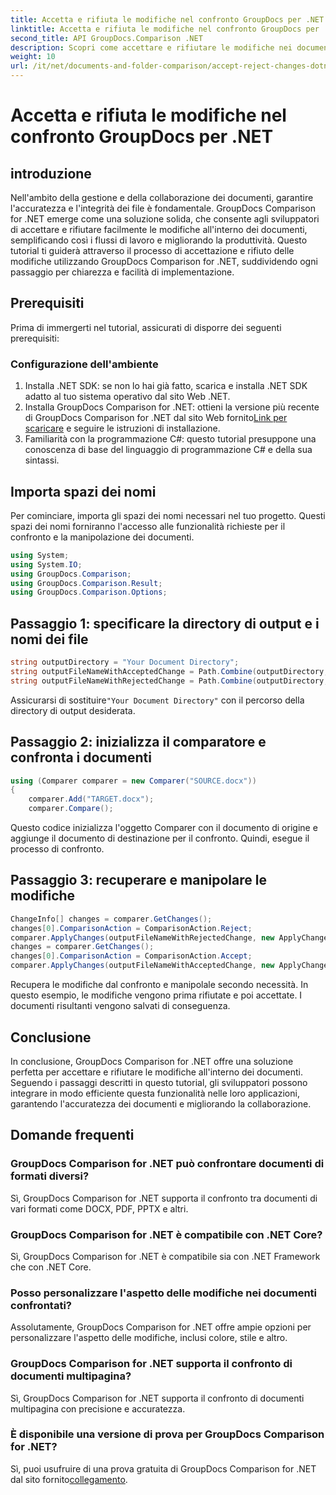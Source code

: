 ```yaml
---
title: Accetta e rifiuta le modifiche nel confronto GroupDocs per .NET
linktitle: Accetta e rifiuta le modifiche nel confronto GroupDocs per .NET
second_title: API GroupDocs.Comparison .NET
description: Scopri come accettare e rifiutare le modifiche nei documenti utilizzando GroupDocs Comparison for .NET. Semplifica i flussi di lavoro dei tuoi documenti senza sforzo.
weight: 10
url: /it/net/documents-and-folder-comparison/accept-reject-changes-dotnet/
---
```


# Accetta e rifiuta le modifiche nel confronto GroupDocs per .NET

## introduzione
Nell'ambito della gestione e della collaborazione dei documenti, garantire l'accuratezza e l'integrità dei file è fondamentale. GroupDocs Comparison for .NET emerge come una soluzione solida, che consente agli sviluppatori di accettare e rifiutare facilmente le modifiche all'interno dei documenti, semplificando così i flussi di lavoro e migliorando la produttività. Questo tutorial ti guiderà attraverso il processo di accettazione e rifiuto delle modifiche utilizzando GroupDocs Comparison for .NET, suddividendo ogni passaggio per chiarezza e facilità di implementazione.
## Prerequisiti
Prima di immergerti nel tutorial, assicurati di disporre dei seguenti prerequisiti:
### Configurazione dell'ambiente
1. Installa .NET SDK: se non lo hai già fatto, scarica e installa .NET SDK adatto al tuo sistema operativo dal sito Web .NET.
2.  Installa GroupDocs Comparison for .NET: ottieni la versione più recente di GroupDocs Comparison for .NET dal sito Web fornito[Link per scaricare](https://releases.groupdocs.com/comparison/net/) e seguire le istruzioni di installazione.
3. Familiarità con la programmazione C#: questo tutorial presuppone una conoscenza di base del linguaggio di programmazione C# e della sua sintassi.

## Importa spazi dei nomi
Per cominciare, importa gli spazi dei nomi necessari nel tuo progetto. Questi spazi dei nomi forniranno l'accesso alle funzionalità richieste per il confronto e la manipolazione dei documenti.

```csharp
using System;
using System.IO;
using GroupDocs.Comparison;
using GroupDocs.Comparison.Result;
using GroupDocs.Comparison.Options;
```
## Passaggio 1: specificare la directory di output e i nomi dei file
```csharp
string outputDirectory = "Your Document Directory";
string outputFileNameWithAcceptedChange = Path.Combine(outputDirectory, "RESULT_WITH_ACCEPTED_CHANGE.docx");
string outputFileNameWithRejectedChange = Path.Combine(outputDirectory, "RESULT_WITH_REJECTED_CHANGE.docx");
```
 Assicurarsi di sostituire`"Your Document Directory"` con il percorso della directory di output desiderata.
## Passaggio 2: inizializza il comparatore e confronta i documenti
```csharp
using (Comparer comparer = new Comparer("SOURCE.docx"))
{
    comparer.Add("TARGET.docx");
    comparer.Compare();
```
Questo codice inizializza l'oggetto Comparer con il documento di origine e aggiunge il documento di destinazione per il confronto. Quindi, esegue il processo di confronto.
## Passaggio 3: recuperare e manipolare le modifiche
```csharp
ChangeInfo[] changes = comparer.GetChanges();
changes[0].ComparisonAction = ComparisonAction.Reject;
comparer.ApplyChanges(outputFileNameWithRejectedChange, new ApplyChangeOptions { Changes = changes, SaveOriginalState = true });
changes = comparer.GetChanges();
changes[0].ComparisonAction = ComparisonAction.Accept;
comparer.ApplyChanges(outputFileNameWithAcceptedChange, new ApplyChangeOptions { Changes = changes });
```
Recupera le modifiche dal confronto e manipolale secondo necessità. In questo esempio, le modifiche vengono prima rifiutate e poi accettate. I documenti risultanti vengono salvati di conseguenza.

## Conclusione
In conclusione, GroupDocs Comparison for .NET offre una soluzione perfetta per accettare e rifiutare le modifiche all'interno dei documenti. Seguendo i passaggi descritti in questo tutorial, gli sviluppatori possono integrare in modo efficiente questa funzionalità nelle loro applicazioni, garantendo l'accuratezza dei documenti e migliorando la collaborazione.
## Domande frequenti
### GroupDocs Comparison for .NET può confrontare documenti di formati diversi?
Sì, GroupDocs Comparison for .NET supporta il confronto tra documenti di vari formati come DOCX, PDF, PPTX e altri.
### GroupDocs Comparison for .NET è compatibile con .NET Core?
Sì, GroupDocs Comparison for .NET è compatibile sia con .NET Framework che con .NET Core.
### Posso personalizzare l'aspetto delle modifiche nei documenti confrontati?
Assolutamente, GroupDocs Comparison for .NET offre ampie opzioni per personalizzare l'aspetto delle modifiche, inclusi colore, stile e altro.
### GroupDocs Comparison for .NET supporta il confronto di documenti multipagina?
Sì, GroupDocs Comparison for .NET supporta il confronto di documenti multipagina con precisione e accuratezza.
### È disponibile una versione di prova per GroupDocs Comparison for .NET?
 Sì, puoi usufruire di una prova gratuita di GroupDocs Comparison for .NET dal sito fornito[collegamento](https://releases.groupdocs.com/).